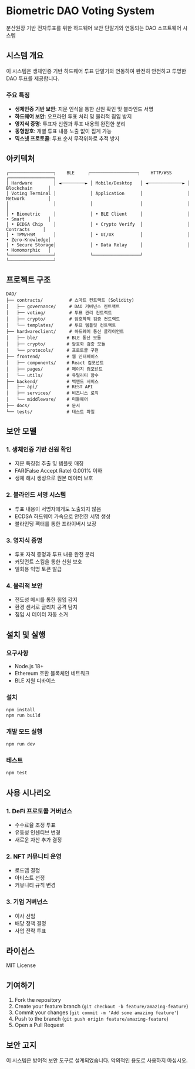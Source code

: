 # Biometric DAO Voting System

분산원장 기반 전자투표를 위한 하드웨어 보안 단말기와 연동되는 DAO 소프트웨어 시스템

## 시스템 개요

이 시스템은 생체인증 기반 하드웨어 투표 단말기와 연동하여 완전히 안전하고 투명한 DAO 투표를 제공합니다.

### 주요 특징

- **생체인증 기반 보안**: 지문 인식을 통한 신원 확인 및 블라인드 서명
- **하드웨어 보안**: 오프라인 투표 처리 및 물리적 침입 방지
- **영지식 증명**: 투표자 신원과 투표 내용의 완전한 분리
- **동형암호**: 개별 투표 내용 노출 없이 집계 가능
- **믹스넷 프로토콜**: 투표 순서 무작위화로 추적 방지

## 아키텍처

```
┌─────────────────┐    BLE     ┌──────────────────┐    HTTP/WSS    ┌─────────────────┐
│ Hardware        │ ◄─────────► │ Mobile/Desktop   │ ◄─────────────► │ Blockchain      │
│ Voting Terminal │             │ Application      │                 │ Network         │
│                 │             │                  │                 │                 │
│ • Biometric     │             │ • BLE Client     │                 │ • Smart         │
│ • ECDSA Chip    │             │ • Crypto Verify  │                 │   Contracts     │
│ • TPM/HSM       │             │ • UI/UX          │                 │ • Zero-Knowledge│
│ • Secure Storage│             │ • Data Relay     │                 │ • Homomorphic   │
└─────────────────┘             └──────────────────┘                 └─────────────────┘
```

## 프로젝트 구조

```
DAO/
├── contracts/          # 스마트 컨트랙트 (Solidity)
│   ├── governance/     # DAO 거버넌스 컨트랙트
│   ├── voting/         # 투표 관리 컨트랙트
│   ├── crypto/         # 암호학적 검증 컨트랙트
│   └── templates/      # 투표 템플릿 컨트랙트
├── hardwareclient/     # 하드웨어 통신 클라이언트
│   ├── ble/           # BLE 통신 모듈
│   ├── crypto/        # 암호화 검증 모듈
│   └── protocols/     # 프로토콜 구현
├── frontend/          # 웹 인터페이스
│   ├── components/    # React 컴포넌트
│   ├── pages/         # 페이지 컴포넌트
│   └── utils/         # 유틸리티 함수
├── backend/           # 백엔드 서비스
│   ├── api/           # REST API
│   ├── services/      # 비즈니스 로직
│   └── middleware/    # 미들웨어
├── docs/              # 문서
└── tests/             # 테스트 파일
```

## 보안 모델

### 1. 생체인증 기반 신원 확인
- 지문 특징점 추출 및 템플릿 매칭
- FAR(False Accept Rate) 0.001% 이하
- 생체 해시 생성으로 원본 데이터 보호

### 2. 블라인드 서명 시스템
- 투표 내용이 서명자에게도 노출되지 않음
- ECDSA 하드웨어 가속으로 안전한 서명 생성
- 블라인딩 팩터를 통한 프라이버시 보장

### 3. 영지식 증명
- 투표 자격 증명과 투표 내용 완전 분리
- 커밋먼트 스킴을 통한 신원 보호
- 일회용 익명 토큰 발급

### 4. 물리적 보안
- 전도성 메시를 통한 침입 감지
- 환경 센서로 글리치 공격 탐지
- 침입 시 데이터 자동 소거

## 설치 및 실행

### 요구사항
- Node.js 18+
- Ethereum 호환 블록체인 네트워크
- BLE 지원 디바이스

### 설치
```bash
npm install
npm run build
```

### 개발 모드 실행
```bash
npm run dev
```

### 테스트
```bash
npm test
```

## 사용 시나리오

### 1. DeFi 프로토콜 거버넌스
- 수수료율 조정 투표
- 유동성 인센티브 변경
- 새로운 자산 추가 결정

### 2. NFT 커뮤니티 운영
- 로드맵 결정
- 아티스트 선정
- 커뮤니티 규칙 변경

### 3. 기업 거버넌스
- 이사 선임
- 배당 정책 결정
- 사업 전략 투표

## 라이선스

MIT License

## 기여하기

1. Fork the repository
2. Create your feature branch (`git checkout -b feature/amazing-feature`)
3. Commit your changes (`git commit -m 'Add some amazing feature'`)
4. Push to the branch (`git push origin feature/amazing-feature`)
5. Open a Pull Request

## 보안 고지

이 시스템은 방어적 보안 도구로 설계되었습니다. 악의적인 용도로 사용하지 마십시오.